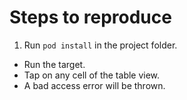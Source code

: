 # Steps to reproduce

1. Run `pod install` in the project folder.
- Run the target.
- Tap on any cell of the table view.
- A bad access error will be thrown.
